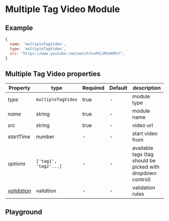 
# Multiple Tag Video Module

## Example
```jsx
{
  name: 'multipleTagVideo',
  type: 'multipleTagVideo',
  src: "https://www.youtube.com/watch?v=PXi3Mv6KMzY",
}
```

## Multiple Tag Video properties

| Property    | type    | Required | Default | description    |
| ----------- | ------- | -------- | ------- | -------------- |
| *type*      | `multipleTagVideo` | true  | -       | module type    |
| *name*      | string  | true     | -       | module name    |
| *src*       | string  | true     | -       | video url      |
| *startTime* | number  | -        | -       | start video from  |
| *options*   | `['tag1', 'tag2'...]`  | -        | -       | available tags (tag should be picked with dropdown control)  |
| *[validation](https://gemsorg.github.io/gems-components/?selectedKind=Form%20Builder&selectedStory=Validation)*  | validtion | - | - | validation rules |


## Playground
